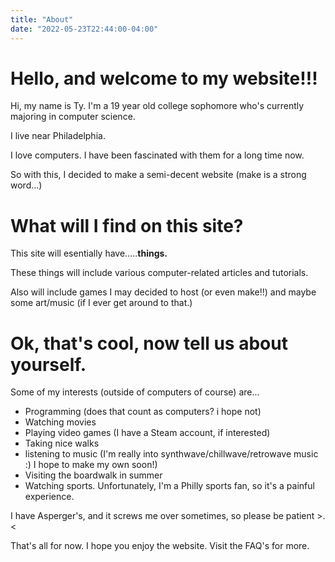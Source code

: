```yaml
---
title: "About"
date: "2022-05-23T22:44:00-04:00"
---
```


# Hello, and welcome to my website!!!

Hi, my name is Ty. I'm a 19 year old college sophomore who's currently majoring in computer science.

I live near Philadelphia.

I love computers. I have been fascinated with them for a long time now.

So with this, I decided to make a semi-decent website (make is a strong word...)

# What will I find on this site?

This site will esentially have.....**things.**

These things will include various computer-related articles and tutorials.

Also will include games I may decided to host (or even make!!) and maybe some art/music (if I ever get around to that.)

# Ok, that's cool, now tell us about yourself.

Some of my interests (outside of computers of course) are...

* Programming (does that count as computers? i hope not)
* Watching movies
* Playing video games (I have a Steam account, if interested)
* Taking nice walks
* listening to music (I'm really into synthwave/chillwave/retrowave music :) I hope to make my own soon!)
* Visiting the boardwalk in summer
* Watching sports. Unfortunately, I'm a Philly sports fan, so it's a painful experience.

I have Asperger's, and it screws me over sometimes, so please be patient >.<


That's all for now. I hope you enjoy the website. Visit the FAQ's for more.



